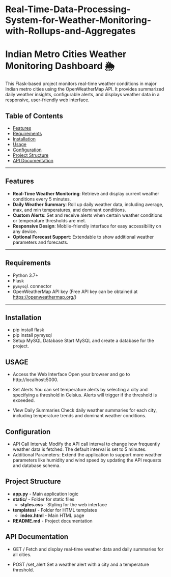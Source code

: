 # Real-Time-Data-Processing-System-for-Weather-Monitoring-with-Rollups-and-Aggregates

# Indian Metro Cities Weather Monitoring Dashboard 🌦️

This Flask-based project monitors real-time weather conditions in major Indian metro cities using the OpenWeatherMap API. It provides summarized daily weather insights, configurable alerts, and displays weather data in a responsive, user-friendly web interface.

## Table of Contents
- [Features](#features)
- [Requirements](#requirements)
- [Installation](#installation)
- [Usage](#usage)
- [Configuration](#configuration)
- [Project Structure](#project-structure)
- [API Documentation](#api-documentation)


---

## Features

- **Real-Time Weather Monitoring**: Retrieve and display current weather conditions every 5 minutes.
- **Daily Weather Summary**: Roll up daily weather data, including average, max, and min temperatures, and dominant conditions.
- **Custom Alerts**: Set and receive alerts when certain weather conditions or temperature thresholds are met.
- **Responsive Design**: Mobile-friendly interface for easy accessibility on any device.
- **Optional Forecast Support**: Extendable to show additional weather parameters and forecasts.

---

## Requirements

- Python 3.7+
- Flask
- `pymysql` connector
- OpenWeatherMap API key (Free API key can be obtained at https://openweathermap.org/)

---

## Installation
- pip install flask
- pip install pymysql
- Setup MySQL Database
      Start MySQL and create a database for the project.


## USAGE
- Access the Web Interface Open your browser and go to http://localhost:5000.

- Set Alerts You can set temperature alerts by selecting a city and specifying a threshold in Celsius. Alerts will trigger if the threshold is exceeded.

- View Daily Summaries Check daily weather summaries for each city, including temperature trends and dominant weather conditions.

## Configuration

- API Call Interval: Modify the API call interval to change how frequently weather data is fetched. The default interval is set to 5 minutes.
- Additional Parameters: Extend the application to support more weather parameters like humidity and wind speed by updating the API requests and database schema.


## Project Structure

- **app.py** - Main application logic
- **static/** - Folder for static files
  - **styles.css** - Styling for the web interface
- **templates/** - Folder for HTML templates
  - **index.html** - Main HTML page
- **README.md** - Project documentation


## API Documentation
- GET /
      Fetch and display real-time weather data and daily summaries for all cities.

- POST /set_alert
      Set a weather alert with a city and a temperature threshold.


